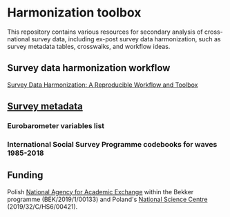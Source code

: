 # Harmonization toolbox

This repository contains various resources for secondary analysis of cross-national survey data, including ex-post survey data harmonization, such as survey metadata tables, crosswalks, and workflow ideas.

## Survey data harmonization workflow

[Survey Data Harmonization: A Reproducible Workflow and Toolbox](https://github.com/mkolczynska/harmonization-toolbox/tree/master/paper)

## [Survey metadata](https://github.com/mkolczynska/harmonization-toolbox/tree/master/survey-metadata)

### Eurobarometer variables list

### International Social Survey Programme codebooks for waves 1985-2018

## Funding

Polish [National Agency for Academic Exchange](https://nawa.gov.pl/) within the Bekker programme (BEK/2019/1/00133) and Poland's [National Science Centre](https://ncn.gov.pl/?language=en) (2019/32/C/HS6/00421).
